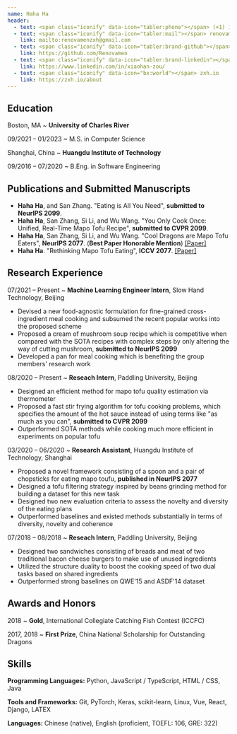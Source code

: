 ```yaml
---
name: Haha Ha
header:
  - text: <span class="iconify" data-icon="tabler:phone"></span> (+1) 123-456-7890
  - text: <span class="iconify" data-icon="tabler:mail"></span> renovamenzxh@gmail.com
    link: mailto:renovamenzxh@gmail.com
  - text: <span class="iconify" data-icon="tabler:brand-github"></span> Renovamen
    link: https://github.com/Renovamen
  - text: <span class="iconify" data-icon="tabler:brand-linkedin"></span> xiaohan-zou
    link: https://www.linkedin.com/in/xiaohan-zou/
  - text: <span class="iconify" data-icon="bx:world"></span> zxh.io
    link: https://zxh.io/about
---
```


## Education

Boston, MA
  ~ **University of Charles River**

09/2021 – 01/2023
  ~ M.S. in Computer Science

Shanghai, China
  ~ **Huangdu Institute of Technology**

09/2016 – 07/2020
  ~ B.Eng. in Software Engineering 


## Publications and Submitted Manuscripts

- **Haha Ha**, and San Zhang. "Eating is All You Need", **submitted to NeurIPS 2099**.
- **Haha Ha**, San Zhang, Si Li, and Wu Wang. "You Only Cook Once: Unified, Real-Time Mapo Tofu Recipe", **submitted to CVPR 2099**.
- **Haha Ha**, San Zhang, Si Li, and Wu Wang. "Cool Dragons are Mapo Tofu Eaters", **NeurIPS 2077**. (**Best Paper Honorable Mention**) [[Paper]](https://www.google.com/)
- **Haha Ha**. "Rethinking Mapo Tofu Eating", **ICCV 2077**. [[Paper]](https://www.google.com/)


## Research Experience

07/2021 – Present
  ~ **Machine Learning Engineer Intern**, Slow Hand Technology, Beijing

- Devised a new food-agnostic formulation for fine-grained cross-ingredient meal cooking and subsumed the recent popular works into the proposed scheme
- Proposed a cream of mushroom soup recipe which is competitive when compared with the SOTA recipes with complex steps by only altering the way of cutting mushroom, **submitted to NeurIPS 2099**
- Developed a pan for meal cooking which is benefiting the group members' research work


08/2020 – Present
  ~ **Reseach Intern**, Paddling University, Beijing

- Designed an efficient method for mapo tofu quality estimation via thermometer
- Proposed a fast stir frying algorithm for tofu cooking problems, which specifies the amount of the hot sauce instead of using terms like "as much as you can", **submitted to CVPR 2099**
- Outperformed SOTA methods while cooking much more efficient in experiments on popular tofu


03/2020 – 06/2020
  ~ **Research Assistant**, Huangdu Institute of Technology, Shanghai

- Proposed a novel framework consisting of a spoon and a pair of chopsticks for eating mapo toufu, **published in NeurIPS 2077**
- Designed a tofu filtering strategy inspired by beans grinding method for building a dataset for this new task
- Designed two new evaluation criteria to assess the novelty and diversity of the eating plans
- Outperformed baselines and existed methods substantially in terms of diversity, novelty and coherence


07/2018 – 08/2018
  ~ **Reseach Intern**, Paddling University, Beijing

- Designed two sandwiches consisting of breads and meat of two traditional bacon cheese burgers to make use of unused ingredients
- Utilized the structure duality to boost the cooking speed of two dual tasks based on shared ingredients
- Outperformed strong baselines on QWE'15 and ASDF'14 dataset


## Awards and Honors

2018
  ~ **Gold**, International Collegiate Catching Fish Contest (ICCFC)

2017, 2018
  ~ **First Prize**, China National Scholarship for Outstanding Dragons


## Skills

**Programming Languages:** <span class="iconify" data-icon="vscode-icons:file-type-python"></span> Python, <span class="iconify" data-icon="vscode-icons:file-type-js-official"></span> JavaScript / <span class="iconify" data-icon="vscode-icons:file-type-typescript-official"></span> TypeScript, <span class="iconify" data-icon="vscode-icons:file-type-html"></span> HTML / <span class="iconify" data-icon="vscode-icons:file-type-css"></span> CSS, <span class="iconify" data-icon="logos:java" data-inline="false"></span> Java

**Tools and Frameworks:** Git, PyTorch, Keras, scikit-learn, Linux, Vue, React, Django, LATEX

**Languages:** Chinese (native), English (proficient, TOEFL: 106, GRE: 322)
